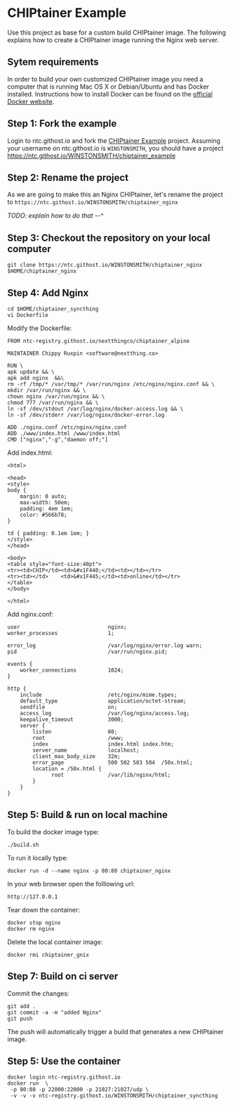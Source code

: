 # CHIPtainer Example

Use this project as base for a custom build CHIPtainer image.
The following explains how to create a CHIPtainer image running the Nginx web server.

## Sytem requirements
In order to build your own customized CHIPtainer image you need a computer
that is running  Mac OS X or Debian/Ubuntu and has Docker installed.
Instructions how to install Docker can be found on the
[official Docker website](https://docs.docker.com/engine/getstarted/step_one/#step-1-get-docker).

## Step 1: Fork the example
Login to ntc.githost.io and fork the [CHIPtainer Example](https://ntc.githost.io/NextThingCo/chiptainer_example) project.
Assuming your username on ntc.githost.io is `WINSTONSMITH`, you should have a project https://ntc.githost.io/WINSTONSMITH/chiptainer_example

## Step 2: Rename the project
As we are going to make this an Nginx CHIPtainer, let's rename the project to
`https://ntc.githost.io/WINSTONSMITH/chiptainer_nginx`

_TODO: explain how to do that --^_

## Step 3: Checkout the repository on your local computer
```
git clone https://ntc.githost.io/WINSTONSMITH/chiptainer_nginx $HOME/chiptainer_nginx
```

## Step 4: Add Nginx
```
cd $HOME/chiptainer_syncthing
vi Dockerfile
```

Modify the Dockerfile:
```
FROM ntc-registry.githost.io/nextthingco/chiptainer_alpine

MAINTAINER Chippy Ruxpin <software@nextthing.co>

RUN \
apk update && \
apk add nginx  &&\
rm -rf /tmp/* /var/tmp/* /var/run/nginx /etc/nginx/nginx.conf && \
mkdir /var/run/nginx && \
chown nginx /var/run/nginx && \
chmod 777 /var/run/nginx && \
ln -sf /dev/stdout /var/log/nginx/docker-access.log && \
ln -sf /dev/stderr /var/log/nginx/docker-error.log

ADD ./nginx.conf /etc/nginx/nginx.conf
ADD ./www/index.html /www/index.html
CMD ["nginx","-g","daemon off;"]
```

Add index.html:
```
<html>

<head>
<style>
body {
    margin: 0 auto;
    max-width: 50em;
    padding: 4em 1em;
    color: #566b78;
}

td { padding: 0.1em 1em; }
</style>
</head>

<body>
<table style="font-size:40pt">
<tr><td>CHIP</td><td>&#x1F440;</td><td></td></tr>
<tr><td></td>    <td>&#x1F445;</td><td>online</td></tr>
</table>
</body>

</html>
```

Add nginx.conf:
```
user                            nginx;
worker_processes                1;

error_log                       /var/log/nginx/error.log warn;
pid                             /var/run/nginx.pid;

events {
    worker_connections          1024;
}

http {
    include                     /etc/nginx/mime.types;
    default_type                application/octet-stream;
    sendfile                    on;
    access_log                  /var/log/nginx/access.log;
    keepalive_timeout           3000;
    server {
        listen                  80;
        root                    /www;
        index                   index.html index.htm;
        server_name             localhost;
        client_max_body_size    32m;
        error_page              500 502 503 504  /50x.html;
        location = /50x.html {
              root              /var/lib/nginx/html;
        }
    }
}
```

## Step 5: Build & run on local machine

To build the docker image type:
```
./build.sh
```

To run it locally type:
```
docker run -d --name nginx -p 80:80 chiptainer_nginx
```

In your web browser open the folllowing url:
```
http://127.0.0.1
```

Tear down the container:
```
docker stop nginx
docker rm nginx
```

Delete the local container image:
```
docker rmi chiptainer_gnix
```

## Step 7: Build on ci server

Commit the changes:
```
git add .
git commit -a -m "added Nginx"
git push
```

The push will automatically trigger a build that generates a new CHIPtainer image.

## Step 5: Use the container
```
docker login ntc-registry.githost.io
docker run  \
 -p 80:80 -p 22000:22000 -p 21027:21027/udp \
 -v -v -v ntc-registry.githost.io/WINSTONSMITH/chiptainer_syncthing
```


